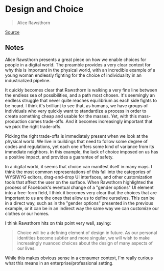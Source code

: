 # Design and Choice

> Alice Rawsthorn

[Source](https://design.blog/2016/08/17/alice-rawsthorn-on-design-and-choice/)

## Notes

Alice Rawsthorn presents a great piece on how we enable choices for people in a digital world. The preamble provides a very clear context for why this is important in the physical world, with an incredible example of a young woman endlessly fighting for the choice of individuality in an industrialized pipeline.

It quickly becomes clear that Rawsthorn is walking a very fine line between the endless sea of possibilities, and a path most chosen. It's seemingly an endless struggle that never quite reaches equilibrium as each side fights to be heard. I think it's brilliant to see that, as humans, we have groups of individuals who very quickly want to standardize a process in order to create something cheap and usable for the masses. Yet, with this mass-production comes trade-offs. And it becomes increasingly important that we pick the right trade-offs.

Picking the right trade-offs is immediately present when we look at the physical world. We live in buildings that need to follow some degree of codes and regulations, yet each one offers some kind of variance from its immediate neighbors. In this example, the lack of choice imposed on us has a positive impact, and provides a guarantee of safety.

In a digital world, it seems that choice can manifest itself in many mays. I think the most common representations of this fall into the categories of WYSIWYG editors, drag-and-drop UI interfaces, and other customization tools that affect the user on the surface. When Rawsthorn highlighted the process of Facebook's eventual change of a "gender options" UI element into a free-form field, I think it becomes very clear that the choices that are important to us are the ones that allow us to define ourselves. This can be in a direct way, such as in the "gender options" presented in the previous example, or it can be in an indirect way the same way we can customize our clothes or our homes.

I think Rawsthorn hits on this point very well, saying:

> Choice will be a defining element of design in future. As our personal identities become subtler and more singular, we will wish to make increasingly nuanced choices about the design of many aspects of our lives.

While this makes obvious sense in a consumer context, I'm really curious what this means in an enterprise/professional setting.
